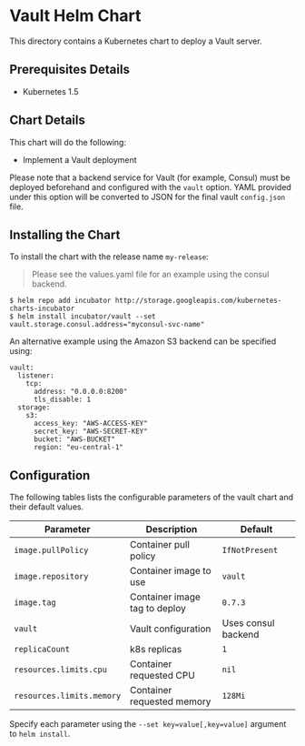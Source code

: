 # Vault Helm Chart

This directory contains a Kubernetes chart to deploy a Vault server.

## Prerequisites Details

* Kubernetes 1.5

## Chart Details

This chart will do the following:

* Implement a Vault deployment

Please note that a backend service for Vault (for example, Consul) must
be deployed beforehand and configured with the `vault` option. YAML provided
under this option will be converted to JSON for the final vault `config.json`
file.

## Installing the Chart

To install the chart with the release name `my-release`:

> Please see the values.yaml file for an example using the consul backend.

```console
$ helm repo add incubator http://storage.googleapis.com/kubernetes-charts-incubator
$ helm install incubator/vault --set vault.storage.consul.address="myconsul-svc-name"
```

An alternative example using the Amazon S3 backend can be specified using:

```
vault:
  listener:
    tcp:
      address: "0.0.0.0:8200"
      tls_disable: 1
  storage:
    s3:
      access_key: "AWS-ACCESS-KEY"
      secret_key: "AWS-SECRET-KEY"
      bucket: "AWS-BUCKET"
      region: "eu-central-1"
```

## Configuration

The following tables lists the configurable parameters of the vault chart and their default values.

|       Parameter         |           Description               |                         Default                     |
|-------------------------|-------------------------------------|-----------------------------------------------------|
| `image.pullPolicy`      | Container pull policy               | `IfNotPresent`                                      |
| `image.repository`      | Container image to use              | `vault`                                             |
| `image.tag`             | Container image tag to deploy       | `0.7.3`                                             |
| `vault`                 | Vault configuration                 | Uses consul backend                                 |
| `replicaCount`          | k8s replicas                        | `1`                                                 |
| `resources.limits.cpu`  | Container requested CPU             | `nil`                                               |
| `resources.limits.memory` | Container requested memory        | `128Mi`                                             |

Specify each parameter using the `--set key=value[,key=value]` argument to `helm install`.


